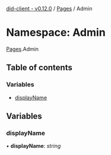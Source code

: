 [did-client - v0.12.0](../README.md) / [Pages](pages.md) / Admin

# Namespace: Admin

[Pages](pages.md).Admin

## Table of contents

### Variables

- [displayName](pages.admin.md#displayname)

## Variables

### displayName

• **displayName**: *string*
